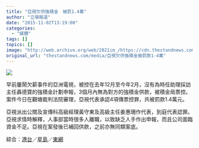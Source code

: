```yaml
---
title: "亞視欠供強積金　被罰1.4萬"
author: "立場報道"
date: "2015-11-02T13:19:00"
categories:
  - "媒體"
tags: []
topics: []
image: "http://web.archive.org/web/2021im_/https://cdn.thestandnews.com/media/photos/cache/atv-09_1XQNp_1200x0.png"
original_url: "thestandnews.com/media/亞視欠供強積金被罰款1-4萬"
---
```

![](http://web.archive.org/web/2021im_/https://cdn.thestandnews.com/media/photos/cache/atv-09_1XQNp_1200x0.png)

早前屢鬧欠薪事件的亞洲電視，被控在去年12月至今年2月，沒有為時任助理採訪主任聶德寶的強積金計劃申報，3個月內無為對方的強積金供款，被積金局票控。案件今日在觀塘裁判法院審理，亞視代表承認4項傳票控罪，共被罰款1.4萬元。

亞視派出公關及宣傳科高級經理黃守東及高級主任姜惠珊作代表，到庭代表認罪。亞視求情時解釋，人事部當時很多人離職，以致缺乏人手作出申報，而且公司面臨資金不足。亞視在案發後已補回供款，之前亦無同類案底。

綜合：[港台](http://web.archive.org/web/20210628125159/http://news.rthk.hk/rthk/ch/component/k2/1221065-20151102.htm?spTabChangeable=0)／[星島](http://web.archive.org/web/20210628125159/https://hk.news.yahoo.com/%E4%BA%9E%E8%A6%96%E6%AC%A0%E4%BE%9B%E5%BC%B7%E7%A9%8D%E9%87%91%E7%BD%B0%E6%AC%BE%E8%90%AC%E5%9B%9B-040800280.html)／[東網](http://web.archive.org/web/20210628125159/http://hk.on.cc/hk/bkn/cnt/news/20151102/bkn-20151102115552689-1102_00822_001.html)
